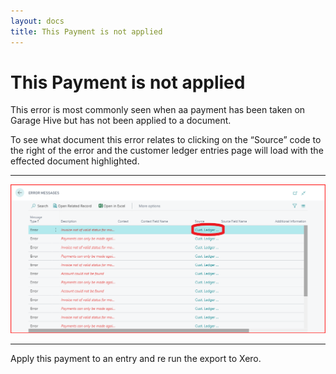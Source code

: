 ```yaml
---
layout: docs
title: This Payment is not applied
---
```


#   This Payment is not applied  

This error is most commonly seen when aa payment has been taken on Garage Hive but has not been applied to a document. 

To see what document this error relates to clicking on the “Source” code to the right of the error and the customer ledger entries page will load with the effected document highlighted. 

---
![](media/xero-error-source.png)

---

Apply this payment to an entry and re run the export to Xero.